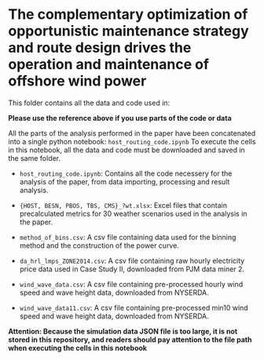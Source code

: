 # The complementary optimization of opportunistic maintenance strategy and route design drives the operation and maintenance of offshore wind power

This folder contains all the data and code used in:



**Please use the reference above if you use parts of the code or data**

All the parts of the analysis performed in the paper have been concatenated into a single python notebook: <code>host_routing_code.ipynb</code>
To execute the cells in this notebook, all the data and code must be downloaded and saved in the same folder.

- <code>host_routing_code.ipynb</code>:
	Contains all the code necessery for the analysis of the paper, from data importing, processing and result analysis.

- <code>{HOST, BESN, PBOS, TBS, CMS}_?wt.xlsx</code>:
	Excel files that contain precalculated metrics for 30 weather scenarios used in the analysis in the paper.

- <code>method_of_bins.csv</code>:
	A csv file containing data used for the binning method and the construction of the power curve.

- <code>da_hrl_lmps_ZONE2014.csv</code>:
	A csv file containing raw hourly electricity price data used in Case Study II, downloaded from PJM data miner 2.

- <code>wind_wave_data.csv</code>:
	A csv file containing pre-processed hourly wind speed and wave height data, downloaded from NYSERDA.

- <code>wind_wave_data11.csv</code>:
	A csv file containing pre-processed min10 wind speed and wave height data, downloaded from NYSERDA.

**Attention: Because the simulation data JSON file is too large, it is not stored in this repository, and readers should pay attention to the file path when executing the cells in this notebook**
